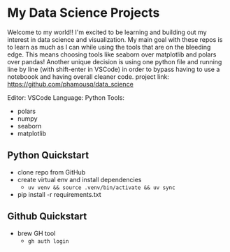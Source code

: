 # My Data Science Projects
Welcome to my world!! I'm excited to be learning and building out my interest in data science and visualization. My main goal with these repos is to learn as much as I can while using the tools that are on the bleeding edge. This means choosing tools like seaborn over matplotlib and polars over pandas! Another unique decision is using one python file and running line by line (with shift-enter in VSCode) in order to bypass having to use a noteboook and having overall cleaner code. 
project link: https://github.com/phamousq/data_science

Editor: VSCode
Language: Python
Tools:
- polars
- numpy
- seaborn
- matplotlib


## Python Quickstart
- clone repo from GitHub
- create virtual env and install dependencies
  - ```uv venv && source .venv/bin/activate && uv sync```
- pip install -r requirements.txt

## Github Quickstart
- brew GH tool
  - ```gh auth login```